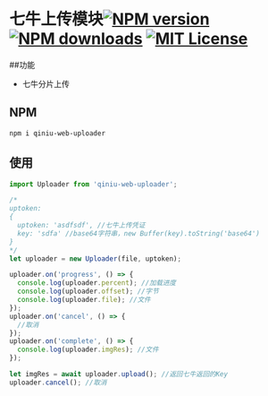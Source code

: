 # 七牛上传模块[![NPM version][npm-version-image]][npm-url] [![NPM downloads][npm-downloads-image]][npm-url] [![MIT License][license-image]][license-url]
[license-image]: http://img.shields.io/badge/license-MIT-blue.svg?style=flat
[license-url]: LICENSE

[npm-url]: https://npmjs.org/package/qiniu-web-uploader
[npm-version-image]: http://img.shields.io/npm/v/qiniu-web-uploader.svg?style=flat
[npm-downloads-image]: http://img.shields.io/npm/dm/qiniu-web-uploader.svg?style=flat

##功能
* 七牛分片上传

## NPM

```
npm i qiniu-web-uploader
```

## 使用

```js
import Uploader from 'qiniu-web-uploader';

/*
uptoken:
{
  uptoken: 'asdfsdf', //七牛上传凭证
  key: 'sdfa' //base64字符串，new Buffer(key).toString('base64')
}
*/
let uploader = new Uploader(file, uptoken);

uploader.on('progress', () => {
  console.log(uploader.percent); //加载进度
  console.log(uploader.offset); //字节
  console.log(uploader.file); //文件
});
uploader.on('cancel', () => {
  //取消
});
uploader.on('complete', () => {
  console.log(uploader.imgRes); //文件
});

let imgRes = await uploader.upload(); //返回七牛返回的Key
uploader.cancel(); //取消
```

